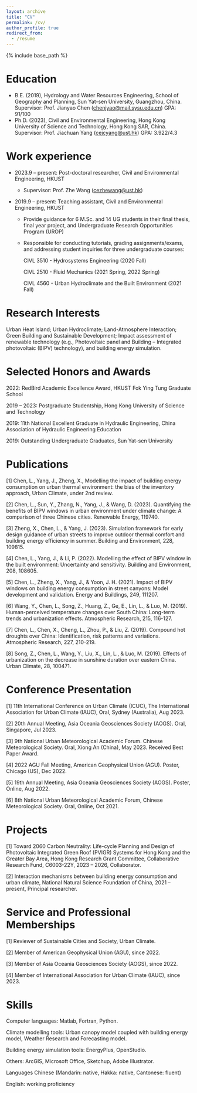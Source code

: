 ```yaml
---
layout: archive
title: "CV"
permalink: /cv/
author_profile: true
redirect_from:
  - /resume
---
```


{% include base_path %}

Education
======
* B.E. (2019), Hydrology and Water Resources Engineering, School of Geography and Planning, Sun Yat-sen University, Guangzhou, China.
       Supervisor: Prof. Jianyao Chen (chenjyao@mail.sysu.edu.cn) 
       GPA: 91/100
* Ph.D. (2023), Civil and Environmental Engineering, Hong Kong University of Science and Technology, Hong Kong SAR, China.
       Supervisor: Prof. Jiachuan Yang (cejcyang@ust.hk)
       GPA: 3.922/4.3


Work experience
======
* 2023.9 – present: Post-doctoral researcher, Civil and Environmental Engineering, HKUST
  * Supervisor: Prof. Zhe Wang (cezhewang@ust.hk)

* 2019.9 – present: Teaching assistant, Civil and Environmental Engineering, HKUST
  * Provide guidance for 6 M.Sc. and 14 UG students in their final thesis, final year project, and Undergraduate Research Opportunities Program (UROP)
  * Responsible for conducting tutorials, grading assignments/exams, and addressing student inquiries for three undergraduate courses:
    
    CIVL 3510 - Hydrosystems Engineering (2020 Fall)
    
    CIVL 2510 - Fluid Mechanics (2021 Spring, 2022 Spring)
    
    CIVL 4560 - Urban Hydroclimate and the Built Environment (2021 Fall)


Research Interests
======
Urban Heat Island; Urban Hydroclimate; Land-Atmosphere Interaction; Green Building and Sustainable Development; Impact assessment of renewable technology (e.g., Photovoltaic panel and Building – Integrated photovoltaic (BIPV) technology), and building energy simulation.


Selected Honors and Awards
======
2022:	RedBird Academic Excellence Award, HKUST Fok Ying Tung Graduate School

2019 – 2023: Postgraduate Studentship, Hong Kong University of Science and Technology

2019: 11th National Excellent Graduate in Hydraulic Engineering, China Association of Hydraulic Engineering Education

2019: Outstanding Undergraduate Graduates, Sun Yat-sen University


Publications
======
[1] Chen, L., Yang, J., Zheng, X., Modelling the impact of building energy consumption on urban thermal environment: the bias of the inventory approach, Urban Climate, under 2nd review.

[2] Chen, L., Sun, Y., Zhang, N., Yang, J., & Wang, D. (2023). Quantifying the benefits of BIPV windows in urban environment under climate change: A comparison of three Chinese cities. Renewable Energy, 119740.

[3] Zheng, X., Chen, L., & Yang, J. (2023). Simulation framework for early design guidance of urban streets to improve outdoor thermal comfort and building energy efficiency in summer. Building and Environment, 228, 109815.

[4] Chen, L., Yang, J., & Li, P. (2022). Modelling the effect of BIPV window in the built environment: Uncertainty and sensitivity. Building and Environment, 208, 108605.

[5] Chen, L., Zheng, X., Yang, J., & Yoon, J. H. (2021). Impact of BIPV windows on building energy consumption in street canyons: Model development and validation. Energy and Buildings, 249, 111207.

[6] Wang, Y., Chen, L., Song, Z., Huang, Z., Ge, E., Lin, L., & Luo, M. (2019). Human-perceived temperature changes over South China: Long-term trends and urbanization effects. Atmospheric Research, 215, 116-127.

[7] Chen, L., Chen, X., Cheng, L., Zhou, P., & Liu, Z. (2019). Compound hot droughts over China: Identification, risk patterns and variations. Atmospheric Research, 227, 210-219.

[8] Song, Z., Chen, L., Wang, Y., Liu, X., Lin, L., & Luo, M. (2019). Effects of urbanization on the decrease in sunshine duration over eastern China. Urban Climate, 28, 100471.


Conference Presentation
======
[1] 11th International Conference on Urban Climate (ICUC), The International Association for Urban Climate (IAUC), Oral, Sydney (Australia), Aug 2023.

[2] 20th Annual Meeting, Asia Oceania Geosciences Society (AOGS). Oral, Singapore, Jul 2023.

[3] 9th National Urban Meteorological Academic Forum. Chinese Meteorological Society. Oral, Xiong An (China), May 2023. Received Best Paper Award.

[4] 2022 AGU Fall Meeting, American Geophysical Union (AGU). Poster, Chicago (US), Dec 2022.

[5] 19th Annual Meeting, Asia Oceania Geosciences Society (AOGS). Poster, Online, Aug 2022.

[6] 8th National Urban Meteorological Academic Forum, Chinese Meteorological Society. Oral, Online, Oct 2021.

  
Projects
======
[1] Toward 2060 Carbon Neutrality: Life-cycle Planning and Design of Photovoltaic Integrated Green Roof (PVIGR) Systems for Hong Kong and the Greater Bay Area, Hong Kong Research Grant Committee, Collaborative Research Fund, C6003-22Y, 2023 – 2026, Collaborator.

[2] Interaction mechanisms between building energy consumption and urban climate, National Natural Science Foundation of China, 2021 – present, Principal researcher.


Service and Professional Memberships
======
[1] Reviewer of Sustainable Cities and Society, Urban Climate.

[2] Member of American Geophysical Union (AGU), since 2022.

[3] Member of Asia Oceania Geosciences Society (AOGS), since 2022. 

[4] Member of International Association for Urban Climate (IAUC), since 2023.

  
Skills
======
Computer languages: Matlab, Fortran, Python.

Climate modelling tools: Urban canopy model coupled with building energy model, Weather Research and Forecasting model.

Building energy simulation tools: EnergyPlus, OpenStudio. 

Others: ArcGIS, Microsoft Office, Sketchup, Adobe Illustrator.

Languages	Chinese (Mandarin: native, Hakka: native, Cantonese: fluent)

English: working proficiency
 
